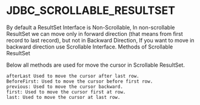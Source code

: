# JDBC_SCROLLABLE_RESULTSET
By default a ResultSet Interface is Non-Scrollable, In non-scrollable ResultSet we can move only in forward direction (that means from first record to last record), but not in Backward Direction, If you want to move in backward direction use Scrollable Interface.
Methods of Scrollable ResultSet

Below all methods are used for move the cursor in Scrollable ResultSet.

    afterLast Used to move the cursor after last row.
    BeforeFirst: Used to move the cursor before first row.
    previous: Used to move the cursor backward.
    first: Used to move the cursor first at row.
    last: Used to move the cursor at last row.

